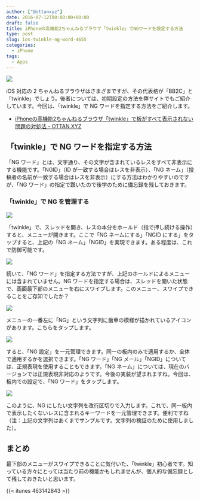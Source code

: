 ```yaml
---
author: ["@ottanxyz"]
date: 2016-07-12T00:00:00+00:00
draft: false
title: iPhoneの高機能2ちゃんねるブラウザ「twinkle」でNGワードを設定する方法
type: post
slug: ios-twinkle-ng-word-4655
categories:
  - iPhone
tags:
  - Apps
---
```


![](160712-5784dee9214be.jpg)

iOS 対応の 2 ちゃんねるブラウザはさまざまですが、その代表格が「BB2C」と「twinkle」でしょう。後者については、初期設定の方法を弊サイトでもご紹介しています。今回は、「twinkle」で NG ワードを指定する方法をご紹介します。

* [iPhoneの高機能2ちゃんねるブラウザ「twinkle」で板がすべて表示されない問題の対処法 - OTTAN.XYZ](/posts/2016/05/twinkle-2ch-browser-settings-4343/)

## 「twinkle」で NG ワードを指定する方法

「NG ワード」とは、文字通り、その文字が含まれているレスをすべて非表示にする機能です。「NGID」（ID が一致する場合はレスを非表示）、「NG ネーム」（投稿者の名前が一致する場合はレスを非表示）にする方法はわかりやすいのですが、「NG ワード」の指定で躓いたので後学のために備忘録を残しておきます。

### 「twinkle」で NG を管理する

![](160712-5784df5113f26.png)

「twinkle」で、スレッドを開き、レスの本分をホールド（指で押し続ける操作）すると、メニューが開きます。ここで「NG ネームにする」「NGID にする」をタップすると、上記の「NG ネーム」「NGID」を実現できます。ある程度は、これで防御可能です。

![](160712-5784df5801a7f.png)

続いて、「NG ワード」を指定する方法ですが、上記のホールドによるメニューには含まれていません。NG ワードを指定する場合は、スレッドを開いた状態で、画面最下部のメニューを右にスワイプします。このメニュー、スワイプできることをご存知でしたか？

![](160712-5784df5da3c89.png)

メニューの一番左に「NG」という文字列に歯車の模様が描かれているアイコンがあります。こちらをタップします。

![](160712-5784df62552f5.png)

すると、「NG 設定」を一元管理できます。同一の板内のみで適用するか、全体で適用するかを選択できます。「NG ワード」「NG メール」「NGID」については、正規表現を使用することもできます。「NG ネーム」については、現在のバージョンでは正規表現非対応のようです。今後の実装が望まれますね。今回は、板内での設定で、「NG ワード」をタップします。

![](160712-5784e2451be76.png)

このように、NG にしたい文字列を改行区切りで入力します。これで、同一板内で表示したくないレスに含まれるキーワードを一元管理できます。便利ですね（注：上記の文字列はあくまでサンプルです。文字列の検証のために使用しました）。

## まとめ

最下部のメニューがスワイプできることに気付いた、「twinkle」初心者です。知っている方々にとっては当たり前の機能かもしれませんが、個人的な備忘録として残しておきたいと思います。

{{< itunes 463142843 >}}
